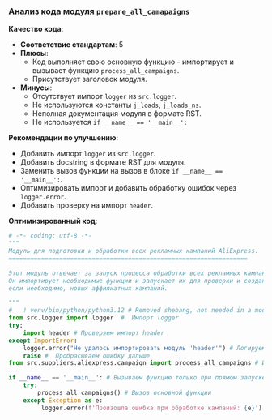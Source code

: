 ### Анализ кода модуля `prepare_all_camapaigns`

**Качество кода**:
- **Соответствие стандартам**: 5
- **Плюсы**:
    - Код выполняет свою основную функцию - импортирует и вызывает функцию `process_all_campaigns`.
    - Присутствует заголовок модуля.
- **Минусы**:
    - Отсутствует импорт `logger` из `src.logger`.
    - Не используются константы `j_loads`, `j_loads_ns`.
    - Неполная документация модуля в формате RST.
    - Не используется `if __name__ == '__main__':`

**Рекомендации по улучшению**:
- Добавить импорт `logger` из `src.logger`.
- Добавить docstring в формате RST для модуля.
- Заменить вызов функции на вызов в блоке `if __name__ == '__main__':`.
- Оптимизировать импорт и добавить обработку ошибок через `logger.error`.
- Добавить проверку на импорт `header`.

**Оптимизированный код**:

```python
# -*- coding: utf-8 -*-
"""
Модуль для подготовки и обработки всех рекламных кампаний AliExpress.
==================================================================

Этот модуль отвечает за запуск процесса обработки всех рекламных кампаний AliExpress.
Он импортирует необходимые функции и запускает их для проверки и создания,
если необходимо, новых аффилиатных кампаний.

"""
#   ! venv/bin/python/python3.12 # Removed shebang, not needed in a module
from src.logger import logger  #  Импорт logger
try:
    import header # Проверяем импорт header
except ImportError:
    logger.error("Не удалось импортировать модуль 'header'") # Логируем ошибку импорта
    raise #  Пробрасываем ошибку дальше
from src.suppliers.aliexpress.campaign import process_all_campaigns # Импортируем функцию

if __name__ == '__main__': # Вызываем функцию только при прямом запуске файла
    try:
        process_all_campaigns() # Вызов основной функции
    except Exception as e:
         logger.error(f'Произошла ошибка при обработке кампаний: {e}') # Логируем ошибку
```